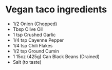# Vegan taco ingredients
* 1/2 Onion (Chopped)
* Tbsp Olive Oil
* 1 tsp Crushed Garlic
* 1/4 tsp Cayenne Pepper
* 1/4 tsp Chili Flakes
* 1/2 tsp Ground Cumin
* 1 15oz (425g) Can Black Beans (Drained)
* Salt (to taste)
